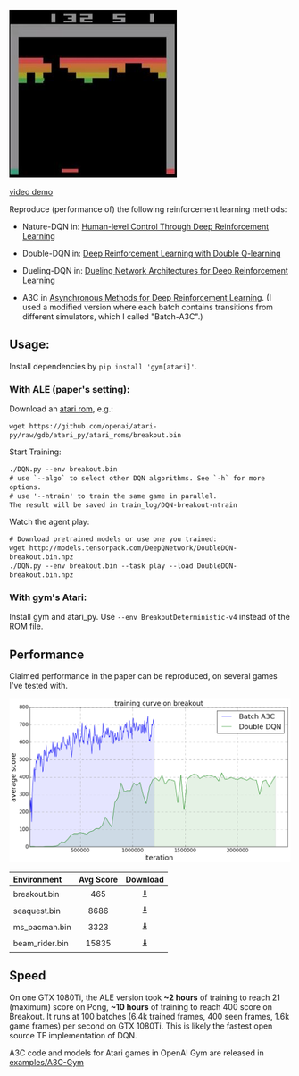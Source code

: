![breakout](breakout.jpg)

[video demo](https://youtu.be/o21mddZtE5Y)

Reproduce (performance of) the following reinforcement learning methods:

+ Nature-DQN in:
[Human-level Control Through Deep Reinforcement Learning](http://www.nature.com/nature/journal/v518/n7540/full/nature14236.html)

+ Double-DQN in:
[Deep Reinforcement Learning with Double Q-learning](http://arxiv.org/abs/1509.06461)

+ Dueling-DQN in: [Dueling Network Architectures for Deep Reinforcement Learning](https://arxiv.org/abs/1511.06581)

+ A3C in [Asynchronous Methods for Deep Reinforcement Learning](http://arxiv.org/abs/1602.01783). (I
used a modified version where each batch contains transitions from different simulators, which I called "Batch-A3C".)

## Usage:

Install dependencies by `pip install 'gym[atari]'`.

### With ALE (paper's setting):

Download an [atari rom](https://github.com/openai/atari-py/tree/gdb/atari_py/atari_roms), e.g.:
```
wget https://github.com/openai/atari-py/raw/gdb/atari_py/atari_roms/breakout.bin
```

Start Training:
```
./DQN.py --env breakout.bin
# use `--algo` to select other DQN algorithms. See `-h` for more options.
# use '--ntrain' to train the same game in parallel. 
The result will be saved in train_log/DQN-breakout-ntrain
```

Watch the agent play:
```
# Download pretrained models or use one you trained:
wget http://models.tensorpack.com/DeepQNetwork/DoubleDQN-breakout.bin.npz
./DQN.py --env breakout.bin --task play --load DoubleDQN-breakout.bin.npz
```

### With gym's Atari:

Install gym and atari_py. Use `--env BreakoutDeterministic-v4` instead of the ROM file.

## Performance
Claimed performance in the paper can be reproduced, on several games I've tested with.

![DQN](curve-breakout.png)

| Environment    | Avg Score | Download                                                                               |
|:---------------|:---------:|:--------------------------------------------------------------------------------------:|
| breakout.bin   | 465       | [:arrow_down:](http://models.tensorpack.com/DeepQNetwork/DoubleDQN-breakout.bin.npz)   |
| seaquest.bin   | 8686      | [:arrow_down:](http://models.tensorpack.com/DeepQNetwork/DoubleDQN-seaquest.bin.npz)   |
| ms_pacman.bin  | 3323      | [:arrow_down:](http://models.tensorpack.com/DeepQNetwork/DoubleDQN-ms_pacman.bin.npz)  |
| beam_rider.bin | 15835     | [:arrow_down:](http://models.tensorpack.com/DeepQNetwork/DoubleDQN-beam_rider.bin.npz) |

## Speed
On one GTX 1080Ti,
the ALE version took
__~2 hours__ of training to reach 21 (maximum) score on Pong,
__~10 hours__ of training to reach 400 score on Breakout.
It runs at 100 batches (6.4k trained frames, 400 seen frames, 1.6k game frames) per second on GTX 1080Ti.
This is likely the fastest open source TF implementation of DQN.

A3C code and models for Atari games in OpenAI Gym are released in [examples/A3C-Gym](../A3C-Gym)
